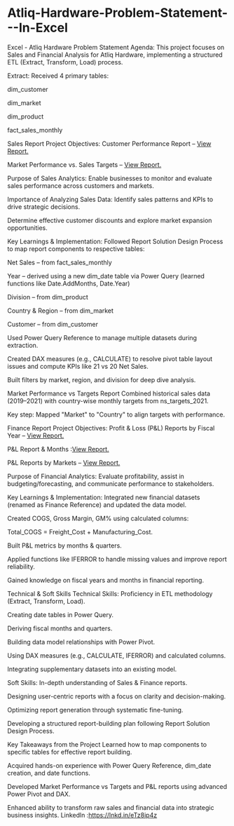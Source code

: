 # Atliq-Hardware-Problem-Statement---In-Excel
Excel - Atliq Hardware Problem Statement
Agenda:
This project focuses on Sales and Financial Analysis for Atliq Hardware, implementing a structured ETL (Extract, Transform, Load) process.

Extract: Received 4 primary tables:

dim_customer

dim_market

dim_product

fact_sales_monthly

Sales Report
Project Objectives:
Customer Performance Report – [View Report.](https://github.com/bb1608/Atliq-Hardware-Problem-Statement---In-Excel/blob/main/Customer%20Performance%20Report.pdf)

Market Performance vs. Sales Targets – [View Report.](https://github.com/bb1608/Atliq-Hardware-Problem-Statement---In-Excel/blob/main/Markel%20Performance%20vs%20Target%20report.pdf)

Purpose of Sales Analytics:
Enable businesses to monitor and evaluate sales performance across customers and markets.

Importance of Analyzing Sales Data:
Identify sales patterns and KPIs to drive strategic decisions.

Determine effective customer discounts and explore market expansion opportunities.

Key Learnings & Implementation:
Followed Report Solution Design Process to map report components to respective tables:

Net Sales – from fact_sales_monthly

Year – derived using a new dim_date table via Power Query (learned functions like Date.AddMonths, Date.Year)

Division – from dim_product

Country & Region – from dim_market

Customer – from dim_customer

Used Power Query Reference to manage multiple datasets during extraction.

Created DAX measures (e.g., CALCULATE) to resolve pivot table layout issues and compute KPIs like 21 vs 20 Net Sales.

Built filters by market, region, and division for deep dive analysis.

Market Performance vs Targets Report
Combined historical sales data (2019–2021) with country-wise monthly targets from ns_targets_2021.

Key step: Mapped "Market" to "Country" to align targets with performance.

Finance Report
Project Objectives:
Profit & Loss (P&L) Reports by Fiscal Year – [View Report.](https://github.com/bb1608/Atliq-Hardware-Problem-Statement---In-Excel/blob/main/Profit%20%26%20Loss%20Statement%20by%20Fiscal%20Year.pdf)

P&L Report & Months :[View Report.](https://github.com/bb1608/Atliq-Hardware-Problem-Statement---In-Excel/blob/main/Profit%20%26%20Loss%20Statement%20by%20Month.pdf)

P&L Reports by Markets – [View Report.](https://github.com/bb1608/Atliq-Hardware-Problem-Statement---In-Excel/blob/main/Profit%20%26%20Loss%20Statement%20by%20Market.pdf)

Purpose of Financial Analytics:
Evaluate profitability, assist in budgeting/forecasting, and communicate performance to stakeholders.

Key Learnings & Implementation:
Integrated new financial datasets (renamed as Finance Reference) and updated the data model.

Created COGS, Gross Margin, GM% using calculated columns:

Total_COGS = Freight_Cost + Manufacturing_Cost.

Built P&L metrics by months & quarters.

Applied functions like IFERROR to handle missing values and improve report reliability.

Gained knowledge on fiscal years and months in financial reporting.

Technical & Soft Skills
Technical Skills:
Proficiency in ETL methodology (Extract, Transform, Load).

Creating date tables in Power Query.

Deriving fiscal months and quarters.

Building data model relationships with Power Pivot.

Using DAX measures (e.g., CALCULATE, IFERROR) and calculated columns.

Integrating supplementary datasets into an existing model.

Soft Skills:
In-depth understanding of Sales & Finance reports.

Designing user-centric reports with a focus on clarity and decision-making.

Optimizing report generation through systematic fine-tuning.

Developing a structured report-building plan following Report Solution Design Process.

Key Takeaways from the Project
Learned how to map components to specific tables for effective report building.

Acquired hands-on experience with Power Query Reference, dim_date creation, and date functions.

Developed Market Performance vs Targets and P&L reports using advanced Power Pivot and DAX.

Enhanced ability to transform raw sales and financial data into strategic business insights.
Linkedln :https://lnkd.in/eTz8ip4z
